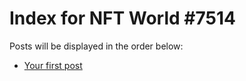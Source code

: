 # Index for NFT World #7514
Posts will be displayed in the order below:

- [Your first post](./001-first.md)

